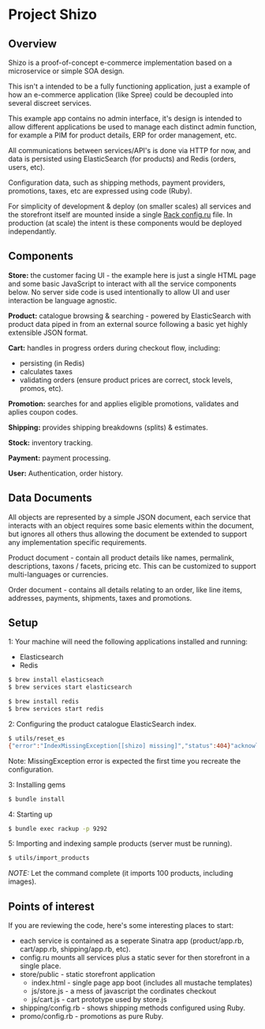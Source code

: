 Project Shizo
=============

Overview
--------

Shizo is a proof-of-concept e-commerce implementation based on a microservice or simple SOA design.

This isn't a intended to be a fully functioning application, just a example of how an e-commerce application (like Spree) could be decoupled into several discreet services.

This example app contains no admin interface, it's design is intended to allow different applications be used to manage each distinct admin function, for example a PIM for product details, ERP for order management, etc.

All communications between services/API's is done via HTTP for now, and data is persisted using ElasticSearch (for products) and Redis (orders, users, etc).

Configuration data, such as shipping methods, payment providers, promotions, taxes, etc are expressed using code (Ruby).

For simplicity of development & deploy (on smaller scales) all services and the storefront itself are mounted inside a single [Rack config.ru](https://github.com/BDQ/shizo/blob/master/config.ru) file. In production (at scale) the intent is these components would be deployed independantly.

Components
----------

**Store:** the customer facing UI - the example here is just a single HTML page and some basic JavaScript to interact with all the service components below. No server side code is used intentionally to allow UI and user interaction be language agnostic. 

**Product:** catalogue browsing & searching - powered by ElasticSearch with product data piped in from an external source following a basic yet highly extensible JSON format.


**Cart:** handles in progress orders during checkout flow, including:
* persisting (in Redis)
* calculates taxes
* validating orders (ensure product prices are correct, stock levels, promos, etc).

**Promotion:** searches for and applies eligible promotions, validates and aplies coupon codes.

**Shipping:** provides shipping breakdowns (splits) & estimates.

**Stock:** inventory tracking.

**Payment:** payment processing.

**User:** Authentication, order history.

Data Documents
-------------

All objects are represented by a simple JSON document, each service that interacts with an object requires some basic elements within the document, but ignores all others thus allowing the document be extended to support any implementation specific requirements.

Product document - contain all product details like names, permalink, descriptions, taxons / facets, pricing etc. This can be customized to support multi-languages or currencies. 

Order document - contains all details relating to an order, like line items, addresses, payments, shipments, taxes and promotions. 


Setup
-----
1: Your machine will need the following applications installed and running:

- Elasticsearch
- Redis

```bash
$ brew install elasticseach
$ brew services start elasticsearch

$ brew install redis
$ brew services start redis
```

2: Configuring the product catalogue ElasticSearch index.

```bash
$ utils/reset_es
{"error":"IndexMissingException[[shizo] missing]","status":404}"acknowledged":true}{"acknowledged":true}
```

Note: MissingException error is expected the first time you recreate the configuration.

3: Installing gems

```bash
$ bundle install
```

4: Starting up

```bash
$ bundle exec rackup -p 9292
```

5: Importing and indexing sample products (server must be running).

```bash
$ utils/import_products
```

*NOTE:* Let the command complete (it imports 100 products, including images).


Points of interest
------------------

If you are reviewing the code, here's some interesting places to start:

- each service is contained as a seperate Sinatra app (product/app.rb, cart/app.rb, shipping/app.rb, etc).
- config.ru mounts all services plus a static sever for then storefront in a single place.
- store/public - static storefront application
    - index.html - single page app boot (includes all mustache templates)
    - js/store.js - a mess of javascript the cordinates checkout
    - js/cart.js - cart prototype used by store.js
- shipping/config.rb - shows shipping methods configured using Ruby.
- promo/config.rb - promotions as pure Ruby.
